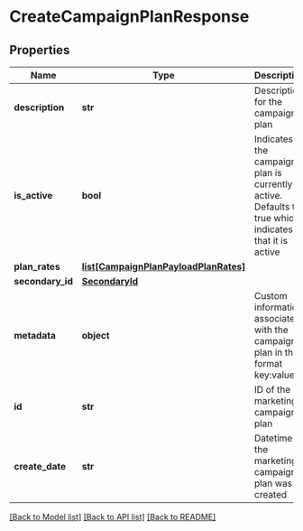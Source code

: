 # CreateCampaignPlanResponse

## Properties
Name | Type | Description | Notes
------------ | ------------- | ------------- | -------------
**description** | **str** | Description for the campaign plan | 
**is_active** | **bool** | Indicates if the campaign plan is currently active. Defaults to true which indicates that it is active | [optional] [default to True]
**plan_rates** | [**list[CampaignPlanPayloadPlanRates]**](CampaignPlanPayloadPlanRates.md) |  | [optional] 
**secondary_id** | [**SecondaryId**](SecondaryId.md) |  | [optional] 
**metadata** | **object** | Custom information associated with the campaign plan in the format key:value | [optional] 
**id** | **str** | ID of the marketing campaign plan | [optional] 
**create_date** | **str** | Datetime the marketing campaign plan was created | [optional] 

[[Back to Model list]](../README.md#documentation-for-models) [[Back to API list]](../README.md#documentation-for-api-endpoints) [[Back to README]](../README.md)


